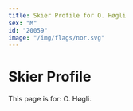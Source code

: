 ```yaml
---
title: Skier Profile for O. Høgli
sex: "M"
id: "20059"
image: "/img/flags/nor.svg" 
---
```


# Skier Profile

This page is for: O. Høgli.
    